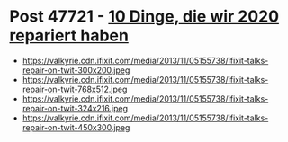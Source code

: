 # Post 47721 - [10 Dinge, die wir 2020 repariert haben](https://www.ifixit.com/News/47721/10-dinge-die-wir-2020-repariert-haben)

- https://valkyrie.cdn.ifixit.com/media/2013/11/05155738/ifixit-talks-repair-on-twit-300x200.jpeg
- https://valkyrie.cdn.ifixit.com/media/2013/11/05155738/ifixit-talks-repair-on-twit-768x512.jpeg
- https://valkyrie.cdn.ifixit.com/media/2013/11/05155738/ifixit-talks-repair-on-twit-324x216.jpeg
- https://valkyrie.cdn.ifixit.com/media/2013/11/05155738/ifixit-talks-repair-on-twit-450x300.jpeg
